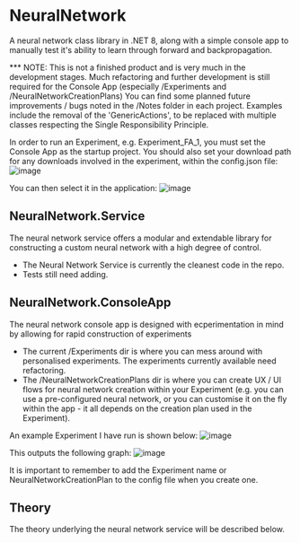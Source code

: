# NeuralNetwork
A neural network class library in .NET 8, along with a simple console app to manually test it's ability to learn through forward and backpropagation.

*** NOTE: This is not a finished product and is very much in the development stages.
Much refactoring and further development is still required for the Console App (especially /Experiments and /NeuralNetworkCreationPlans)
You can find some planned future improvements / bugs noted in the /Notes folder in each project.
Examples include the removal of the 'GenericActions', to be replaced with multiple classes respecting the Single Responsibility Principle.

In order to run an Experiment, e.g. Experiment_FA_1, you must set the Console App as the startup project.
You should also set your download path for any downloads involved in the experiment, within the config.json file:
![image](https://github.com/leojgrant/NeuralNetwork/assets/66557864/5a5377d0-4cc9-41a9-9a5b-5133603a2f04)

You can then select it in the application:
![image](https://github.com/leojgrant/NeuralNetwork/assets/66557864/f268cdf2-a6b1-43c3-a5d4-b5a7be63561a)


## NeuralNetwork.Service

The neural network service offers a modular and extendable library for constructing a custom neural network with a high degree of control.
- The Neural Network Service is currently the cleanest code in the repo.
- Tests still need adding.

## NeuralNetwork.ConsoleApp

The neural network console app is designed with ecperimentation in mind by allowing for rapid construction of experiments
- The current /Experiments dir is where you can mess around with personalised experiments. The experiments currently available need refactoring.
- The /NeuralNetworkCreationPlans dir is where you can create UX / UI flows for neural network creation within your Experiment (e.g. you can use a pre-configured neural network, or you can customise it on the fly within the app - it all depends on the creation plan used in the Experiment).

An example Experiment I have run is shown below:
![image](https://github.com/leojgrant/NeuralNetwork/assets/66557864/e2383983-78b2-43fd-9ce6-a3cfa8905112)

 This outputs the following graph:
![image](https://github.com/leojgrant/NeuralNetwork/assets/66557864/bfd9854c-af54-4d66-9a25-15dfb8178b8c)

It is important to remember to add the Experiment name or NeuralNetworkCreationPlan to the config file when you create one.

## Theory

The theory underlying the neural network service will be described below.
